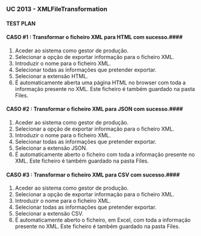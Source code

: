 ### UC 2013 - XMLFileTransformation ###

#### TEST PLAN ####

#### CASO #1 : Transformar o ficheiro XML para HTML com sucesso.####
  
 1. Aceder ao sistema como gestor de produção.
 2. Selecionar a opção de exportar informação para o ficheiro XML.
 3. Introduzir o nome para o ficheiro XML.
 4. Selecionar todas as informações que pretender exportar.
 5. Selecionar a extensão HTML.
 6. É automaticamente aberta uma página HTML no browser com toda a informação presente no XML. Este ficheiro é também guardado na pasta Files.
 
#### CASO #2 : Transformar o ficheiro XML para JSON com sucesso.####
  
 1. Aceder ao sistema como gestor de produção.
 2. Selecionar a opção de exportar informação para o ficheiro XML.
 3. Introduzir o nome para o ficheiro XML.
 4. Selecionar todas as informações que pretender exportar.
 5. Selecionar a extensão JSON.
 6. É automaticamente aberto o ficheiro com toda a informação presente no XML. Este ficheiro é também guardado na pasta Files.
 
#### CASO #3 : Transformar o ficheiro XML para CSV com sucesso.####
  
 1. Aceder ao sistema como gestor de produção.
 2. Selecionar a opção de exportar informação para o ficheiro XML.
 3. Introduzir o nome para o ficheiro XML.
 4. Selecionar todas as informações que pretender exportar.
 5. Selecionar a extensão CSV.
 6. É automaticamente aberto o ficheiro, em Excel, com toda a informação presente no XML. Este ficheiro é também guardado na pasta Files.
 